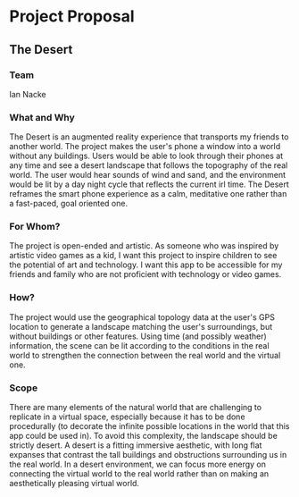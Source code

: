 # Project Proposal
## The Desert
### Team
Ian Nacke

### What and Why
The Desert is an augmented reality experience that transports my friends to another world. The project makes the user's phone a window into a world without any buildings. Users would be able to look through their phones at any time and see a desert landscape that follows the topography of the real world. The user would hear sounds of wind and sand, and the environment would be lit by a day night cycle that reflects the current irl time. The Desert reframes the smart phone experience as a calm, meditative one rather than a fast-paced, goal oriented one.

### For Whom?
The project is open-ended and artistic. As someone who was inspired by artistic video games as a kid, I want this project to inspire children to see the potential of art and technology. I want this app to be accessible for my friends and family who are not proficient with technology or video games.

### How?
The project would use the geographical topology data at the user's GPS location to generate a landscape matching the user's surroundings, but without buildings or other features. Using time (and possibly weather) information, the scene can be lit according to the conditions in the real world to strengthen the connection between the real world and the virtual one.  

### Scope
There are many elements of the natural world that are challenging to replicate in a virtual space, especially because it has to be done procedurally (to decorate the infinite possible locations in the world that this app could be used in). To avoid this complexity, the landscape should be strictly desert. A desert is a fitting immersive aesthetic, with long flat expanses that contrast the tall buildings and obstructions surrounding us in the real world. In a desert environment, we can focus more energy on connecting the virtual world to the real world rather than on making an aesthetically pleasing virtual world. 